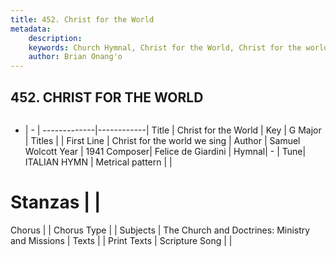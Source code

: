 ```yaml
---
title: 452. Christ for the World
metadata:
    description: 
    keywords: Church Hymnal, Christ for the World, Christ for the world we sing, 
    author: Brian Onang'o
---
```



## 452. CHRIST FOR THE WORLD

```txt

```

- |   -  |
-------------|------------|
Title | Christ for the World |
Key | G Major |
Titles |  |
First Line | Christ for the world we sing |
Author | Samuel Wolcott
Year | 1941
Composer| Felice de Giardini |
Hymnal|  - |
Tune| ITALIAN HYMN |
Metrical pattern | |
# Stanzas |  |
Chorus |  |
Chorus Type |  |
Subjects | The Church and Doctrines: Ministry and Missions |
Texts |  |
Print Texts | 
Scripture Song |  |
  
